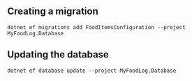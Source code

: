 ## Creating a migration

```shell
dotnet ef migrations add FoodItemsConfiguration --project MyFoodLog.Database
```

## Updating the database

```shell
dotnet ef database update --project MyFoodLog.Database
```